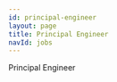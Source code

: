 ```yaml
---
id: principal-engineer
layout: page
title: Principal Engineer
navId: jobs
---
```


Principal Engineer
